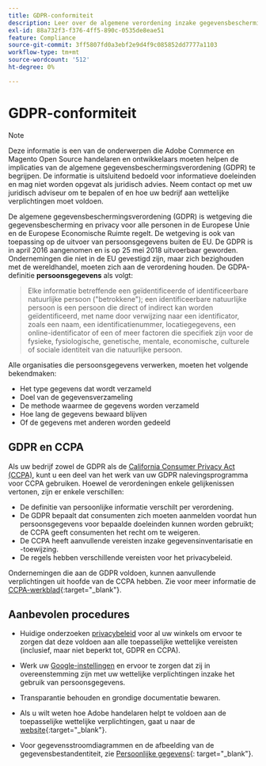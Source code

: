 ```yaml
---
title: GDPR-conformiteit
description: Leer over de algemene verordening inzake gegevensbescherming (GDPR), die wetgeving is die gegevensbescherming en privacy regelt voor alle individuen in de Europese Unie en de Europese Economische Ruimte.
exl-id: 88a732f3-f376-4ff5-890c-0535de8eae51
feature: Compliance
source-git-commit: 3ff5807fd0a3ebf2e9d4f9c085852dd7777a1103
workflow-type: tm+mt
source-wordcount: '512'
ht-degree: 0%

---
```


# GDPR-conformiteit

>[!NOTE]
>
>Deze informatie is een van de onderwerpen die Adobe Commerce en Magento Open Source handelaren en ontwikkelaars moeten helpen de implicaties van de algemene gegevensbeschermingsverordening (GDPR) te begrijpen. De informatie is uitsluitend bedoeld voor informatieve doeleinden en mag niet worden opgevat als juridisch advies. Neem contact op met uw juridisch adviseur om te bepalen of en hoe uw bedrijf aan wettelijke verplichtingen moet voldoen.

De algemene gegevensbeschermingsverordening (GDPR) is wetgeving die gegevensbescherming en privacy voor alle personen in de Europese Unie en de Europese Economische Ruimte regelt. De wetgeving is ook van toepassing op de uitvoer van persoonsgegevens buiten de EU. De GDPR is in april 2016 aangenomen en is op 25 mei 2018 uitvoerbaar geworden. Ondernemingen die niet in de EU gevestigd zijn, maar zich bezighouden met de wereldhandel, moeten zich aan de verordening houden. De GDPA-definitie **persoonsgegevens** als volgt:

>Elke informatie betreffende een geïdentificeerde of identificeerbare natuurlijke persoon (&quot;betrokkene&quot;); een identificeerbare natuurlijke persoon is een persoon die direct of indirect kan worden geïdentificeerd, met name door verwijzing naar een identificator, zoals een naam, een identificatienummer, locatiegegevens, een online-identificator of een of meer factoren die specifiek zijn voor de fysieke, fysiologische, genetische, mentale, economische, culturele of sociale identiteit van die natuurlijke persoon.

Alle organisaties die persoonsgegevens verwerken, moeten het volgende bekendmaken:

- Het type gegevens dat wordt verzameld
- Doel van de gegevensverzameling
- De methode waarmee de gegevens worden verzameld
- Hoe lang de gegevens bewaard blijven
- Of de gegevens met anderen worden gedeeld

## GDPR en CCPA

Als uw bedrijf zowel de GDPR als de [California Consumer Privacy Act (CCPA)](../getting-started/compliance-ccpa.md), kunt u een deel van het werk van uw GDPR nalevingsprogramma voor CCPA gebruiken. Hoewel de verordeningen enkele gelijkenissen vertonen, zijn er enkele verschillen:

- De definitie van persoonlijke informatie verschilt per verordening.
- De GDPR bepaalt dat consumenten zich moeten aanmelden voordat hun persoonsgegevens voor bepaalde doeleinden kunnen worden gebruikt; de CCPA geeft consumenten het recht om te weigeren.
- De CCPA heeft aanvullende vereisten inzake gegevensinventarisatie en -toewijzing.
- De regels hebben verschillende vereisten voor het privacybeleid.

Ondernemingen die aan de GDPR voldoen, kunnen aanvullende verplichtingen uit hoofde van de CCPA hebben. Zie voor meer informatie de [CCPA-werkblad][3]{:target=&quot;_blank&quot;}.

## Aanbevolen procedures

- Huidige onderzoeken [privacybeleid](../getting-started/privacy-policy.md) voor al uw winkels om ervoor te zorgen dat deze voldoen aan alle toepasselijke wettelijke vereisten (inclusief, maar niet beperkt tot, GDPR en CCPA).

- Werk uw [Google-instellingen](../merchandising-promotions/google-tools.md#google-privacy-settings) en ervoor te zorgen dat zij in overeenstemming zijn met uw wettelijke verplichtingen inzake het gebruik van persoonsgegevens.

- Transparantie behouden en grondige documentatie bewaren.

- Als u wilt weten hoe Adobe handelaren helpt te voldoen aan de toepasselijke wettelijke verplichtingen, gaat u naar de [website][1]{:target=&quot;_blank&quot;}.

- Voor gegevensstroomdiagrammen en de afbeelding van de gegevensbestandentiteit, zie [Persoonlijke gegevens][2]{: target=&quot;_blank&quot;}.

[1]: https://business.adobe.com/privacy/general-data-protection-regulation.html
[2]: https://experienceleague.adobe.com/docs/commerce-operations/security-and-compliance/reference/data-m2.html
[3]: https://oag.ca.gov/system/files/attachments/press_releases/CCPA%20Fact%20Sheet%20%2800000002%29.pdf
